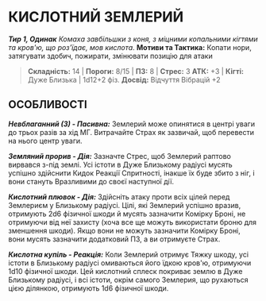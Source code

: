 ﻿# КИСЛОТНИЙ ЗЕМЛЕРИЙ

***Тир 1, Одинак***
*Комаха завбільшки з коня, з міцними копальними кігтями та кров'ю, що роз'їдає, мов кислота*.
**Мотиви та Тактика:** Копати нори, затягувати здобич, пожирати, змінювати позицію для атаки

> **Складність:** 14 | **Пороги:** 8/15 | **ПЗ:** 8 | **Стрес:** 3
> **АТК:** +3 | **Кігті:** Дуже Близька | 1d12+2 фіз.
> **Досвід:** Відчуття Вібрацій +2

## ОСОБЛИВОСТІ

***Невблаганний (3) - Пасивна:*** Землерий може опинятися в центрі уваги до трьох разів за хід МГ. Витрачайте Страх як зазвичай, щоб перевести на нього центр уваги.

***Земляний прорив - Дія:*** Зазначте Стрес, щоб Землерий раптово вирвався з-під землі. Усі істоти в Дуже Близькому радіусі мусять успішно здійснити Кидок Реакції Спритності, інакше їх буде збито з ніг, і вони стануть Вразливими до своєї наступної дії.

***Кислотний плювок - Дія:*** Здійсніть атаку проти всіх цілей перед Землериєм у Близькому радіусі. Цілі, які Землерий успішно вразив, отримують 2d6 фізичної шкоди й мусять зазначити Комірку Броні, не отримуючи від неї захисту (хоча все ще можуть використати броню для зменшення шкоди). Якщо вони не можуть зазначити Комірку Броні, вони мусять зазначити додатковий ПЗ, а ви отримуєте Страх.

***Кислотна купіль - Реакція:*** Коли Землерий отримує Тяжку шкоду, усі істоти в Близькому радіусі омиваються його їдкою кров'ю, отримуючи 1d10 фізичної шкоди. Цей кислотний сплеск покриває землю в Дуже Близькому радіусі, і всі істоти, окрім самого Землерия, що рухаються цією ділянкою, отримують 1d6 фізичної шкоди.